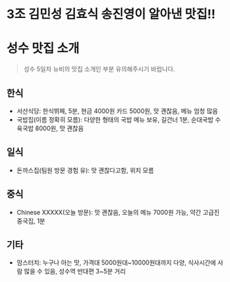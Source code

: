 # 3조	김민성	김효식	송진영이 알아낸 맛집!!

# 성수 맛집 소개
> 성수 5일차 뉴비의 맛집 소개인 부분 유의해주시기 바랍니다.

## 한식
- 서산식당: 한식뷔페, 5분, 현금 4000원 카드 5000원, 맛 괜찮음, 메뉴 엄청 많음
- 국밥집(이름 정확히 모름): 다양한 형태의 국밥 메뉴 보유, 길건너 1분, 순대국밥 수육국밥 8000원, 맛 괜찮음

## 일식
- 돈까스집(팀원 방문 경험 유): 맛 괜찮다고함, 위치 모름

## 중식
- Chinese XXXXX(오늘 방문): 맛 괜찮음, 오늘의 메뉴 7000원 가능, 약간 고급진 중국집, 1분

## 기타
- 맘스터치: 누구나 아는 맛, 가격대 5000원대~10000원대까지 다양, 식사시간에 사람 많을 수 있음, 성수역 반대편 3~5분 거리

